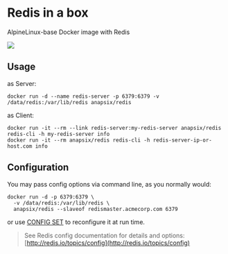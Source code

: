 # Redis in a box

AlpineLinux-base Docker image with Redis

[![](https://badge.imagelayers.io/anapsix/redis:latest.svg)](https://imagelayers.io/?images=anapsix/redis:latest)

## Usage

as Server:

    docker run -d --name redis-server -p 6379:6379 -v /data/redis:/var/lib/redis anapsix/redis

as Client:

    docker run -it --rm --link redis-server:my-redis-server anapsix/redis redis-cli -h my-redis-server info
    docker run -it --rm anapsix/redis redis-cli -h redis-server-ip-or-host.com info

## Configuration

You may pass config options via command line, as you normally would:

    docker run -d -p 6379:6379 \
      -v /data/redis:/var/lib/redis \
      anapsix/redis --slaveof redismaster.acmecorp.com 6379

or use [CONFIG SET](http://redis.io/commands/config-set) to reconfigure it at run time.

> See Redis config documentation for details and options: [http://redis.io/topics/config](http://redis.io/topics/config)



